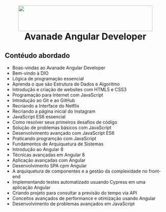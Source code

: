 <h1 align="center">
<img src="https://www.avanade.com/images/footer/Causewave.svgz" width="420" height="80">
 <br>
 Avanade Angular Developer
</h1>

## Contéudo abordado 

- Boas-vindas ao Avanade Angular Developer
- Bem-vindo à DIO
- Lógica de programação essencial
- Aprenda o que são Estrutura de Dados e Algoritmo
- Introdução e criação de websites com HTML5 e CSS3
- Programação para Internet com JavaScript
- Introdução ao Git e ao GitHub
- Recriando a Interface do Netflix
- Recriando a página inicial do Instagram
- JavaScript ES6 essencial
- Como resolver seus primeiros desafios de código
- Solução de problemas básicos com JavaScript
- Desenvolvimento avançado com JavaScript ES6
- Praticando programção com JavaScript
- Fundamentos de Arquiquetura de Sistemas
- Introdução ao Angular 8
- Técnicas avançadas em Angular 8
- Aplicação avançadas com Angular
- Desenvolvimento SPA cpm Angular
- A arquiquetura de componentes e a gestão da complexidade no front-end
- Implementando testes automatizado usuando Cypress em uma aplicação Angular
- Criando projeto para consultar a previsão do tempo via API
- Conceitos avançados de performance e otimização usando Angular
- Desenvolvimento de problemas avançados em JavaScript

